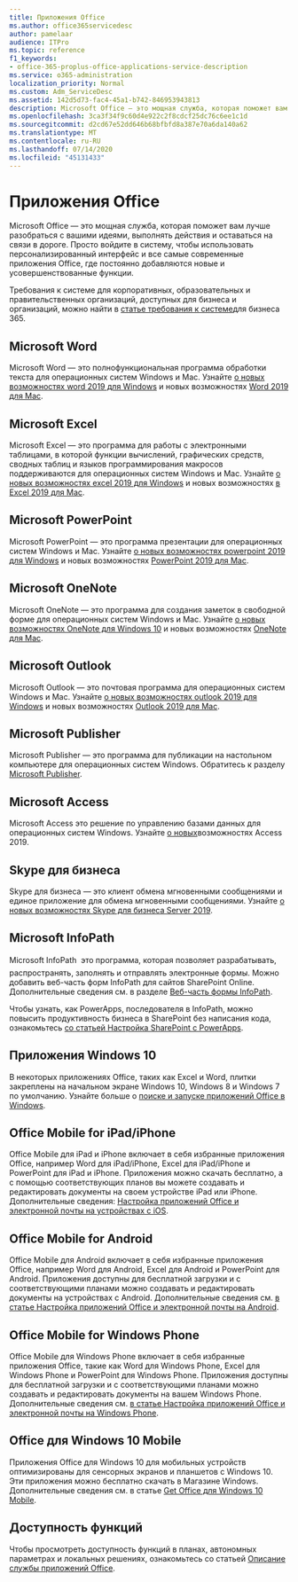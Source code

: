 ```yaml
---
title: Приложения Office
ms.author: office365servicedesc
author: pamelaar
audience: ITPro
ms.topic: reference
f1_keywords:
- office-365-proplus-office-applications-service-description
ms.service: o365-administration
localization_priority: Normal
ms.custom: Adm_ServiceDesc
ms.assetid: 142d5d73-fac4-45a1-b742-846953943813
description: Microsoft Office — это мощная служба, которая поможет вам лучше разобраться с вашими идеями, выполнять действия и оставаться на связи в дороге. Просто войдите в систему, чтобы использовать персонализированный интерфейс и все самые современные приложения Office, где постоянно добавляются новые и усовершенствованные функции.
ms.openlocfilehash: 3ca3f34f9c60d4e922c2f8cdcf25dc76c6ee1c1d
ms.sourcegitcommit: d2cd67e52dd646b68bfbfd8a387e70a6da140a62
ms.translationtype: MT
ms.contentlocale: ru-RU
ms.lasthandoff: 07/14/2020
ms.locfileid: "45131433"
---
```

# <a name="office-applications"></a>Приложения Office

Microsoft Office — это мощная служба, которая поможет вам лучше разобраться с вашими идеями, выполнять действия и оставаться на связи в дороге. Просто войдите в систему, чтобы использовать персонализированный интерфейс и все самые современные приложения Office, где постоянно добавляются новые и усовершенствованные функции.
  
Требования к системе для корпоративных, образовательных и правительственных организаций, доступных для бизнеса и организаций, можно найти в [статье требования к системе](https://products.office.com/office-system-requirements/#Office365forBEG)для бизнеса 365.
  
## <a name="microsoft-word"></a>Microsoft Word

Microsoft Word — это полнофункциональная программа обработки текста для операционных систем Windows и Mac. Узнайте [о новых возможностях word 2019 для Windows](https://support.office.com/article/what-s-new-in-word-2019-for-windows-d3d31e5e-2bb8-4433-80bb-08279beef4b3) и новых возможностях [Word 2019 для Mac](https://support.office.com/article/what-s-new-in-word-2019-for-mac-247e0cd4-a758-4b42-a157-42eb8853aef5).
  
## <a name="microsoft-excel"></a>Microsoft Excel

Microsoft Excel — это программа для работы с электронными таблицами, в которой функции вычислений, графических средств, сводных таблиц и языков программирования макросов поддерживаются для операционных систем Windows и Mac. Узнайте [о новых возможностях excel 2019 для Windows](https://support.office.com/article/what-s-new-in-excel-2019-for-windows-5a201203-1155-4055-82a5-82bf0994631f) и новых возможностях [в Excel 2019 для Mac](https://support.office.com/article/what-s-new-in-excel-2019-for-mac-5ce129d3-9e5c-417f-9545-fb6f7b72674d).
  
## <a name="microsoft-powerpoint"></a>Microsoft PowerPoint

Microsoft PowerPoint — это программа презентации для операционных систем Windows и Mac. Узнайте [о новых возможностях powerpoint 2019 для Windows](https://support.office.com/article/what-s-new-in-powerpoint-2019-for-windows-8355a56a-f643-42d2-8454-784fa9b3d109) и новых возможностях [PowerPoint 2019 для Mac](https://support.office.com/article/what-s-new-in-powerpoint-2019-for-mac-5038ba79-48c5-40f0-adff-11489e5d6fed).
  
## <a name="microsoft-onenote"></a>Microsoft OneNote

Microsoft OneNote — это программа для создания заметок в свободной форме для операционных систем Windows и Mac. Узнайте [о новых возможностях OneNote для Windows 10](https://support.office.com/article/what-s-new-in-onenote-for-windows-10-1477d5de-f4fd-4943-b18a-ff17091161ea) и новых возможностях [OneNote для Mac](https://support.office.com/article/see-what-s-new-in-onenote-for-mac-c82d3f15-252f-452a-89ba-e09fbe418829).
  
## <a name="microsoft-outlook"></a>Microsoft Outlook

Microsoft Outlook — это почтовая программа для операционных систем Windows и Mac. Узнайте [о новых возможностях outlook 2019 для Windows](https://support.office.com/article/what-s-new-in-outlook-2019-for-windows-0c64df36-0908-4ff6-a7fc-573a62800525) и новых возможностях [Outlook 2019 для Mac](https://support.office.com/article/what-s-new-in-outlook-2019-for-mac-05736033-f99e-4cb2-88aa-01e979b0736b).
  
## <a name="microsoft-publisher"></a>Microsoft Publisher

Microsoft Publisher — это программа для публикации на настольном компьютере для операционных систем Windows. Обратитесь к разделу [Microsoft Publisher](https://products.office.com/publisher).
  
## <a name="microsoft-access"></a>Microsoft Access

Microsoft Access это решение по управлению базами данных для операционных систем Windows. Узнайте [о новых](https://support.office.com/article/what-s-new-in-access-2019-f52c5317-3494-4105-9c56-5a2abb8e0f87)возможностях Access 2019.
  
## <a name="skype-for-business"></a>Skype для бизнеса

Skype для бизнеса — это клиент обмена мгновенными сообщениями и единое приложение для обмена мгновенными сообщениями. Узнайте [о новых возможностях Skype для бизнеса Server 2019](https://docs.microsoft.com/skypeforbusiness/whats-new).
  
## <a name="microsoft-infopath"></a>Microsoft InfoPath

Microsoft InfoPath  это программа, которая позволяет разрабатывать, распространять, заполнять и отправлять электронные формы. Можно добавить веб-часть форм InfoPath для сайтов SharePoint Online. Дополнительные сведения см. в разделе [Веб-часть формы InfoPath](https://go.microsoft.com/fwlink/p/?LinkId=271687).

Чтобы узнать, как PowerApps, последователя в InfoPath, можно повысить продуктивность бизнеса в SharePoint без написания кода, ознакомьтесь [со статьей Настройка SharePoint с PowerApps](https://powerapps.microsoft.com/infopath/).
  
## <a name="windows-10-apps"></a>Приложения Windows 10

В некоторых приложениях Office, таких как Excel и Word, плитки закреплены на начальном экране Windows 10, Windows 8 и Windows 7 по умолчанию. Узнайте больше о [поиске и запуске приложений Office в Windows](https://support.office.com/article/can-t-find-office-applications-in-windows-10-windows-8-or-windows-7-907ce545-6ae8-459b-8d9d-de6764a635d6?ocmsassetID=HA103581103&CTT=1&CorrelationId=03707eae-b946-462a-b3c6-f0fc04f55611&ui=en-US&rs=en-US&ad=US#ID0EAABAAA=Windows_8.1_or_Windows_8).
  
## <a name="office-mobile-for-ipadiphone"></a>Office Mobile for iPad/iPhone

Office Mobile для iPad и iPhone включает в себя избранные приложения Office, например Word для iPad/iPhone, Excel для iPad/iPhone и PowerPoint для iPad и iPhone. Приложения можно скачать бесплатно, а с помощью соответствующих планов вы можете создавать и редактировать документы на своем устройстве iPad или iPhone. Дополнительные сведения: [Настройка приложений Office и электронной почты на устройствах с iOS](https://support.office.com/article/set-up-office-apps-and-email-on-ios-devices-0402b37e-49c4-4419-a030-f34c2013041f?ui=en-US&rs=en-US&ad=US).

## <a name="office-mobile-for-android"></a>Office Mobile for Android

Office Mobile для Android включает в себя избранные приложения Office, например Word для Android, Excel для Android и PowerPoint для Android. Приложения доступны для бесплатной загрузки и с соответствующими планами можно создавать и редактировать документы на устройствах с Android. Дополнительные сведения см. [в статье Настройка приложений Office и электронной почты на Android](https://support.office.com/article/set-up-office-apps-and-email-on-android-6ef2ebf2-fc2d-474a-be4a-5a801365c87f?ui=en-US&rs=en-US&ad=US).

## <a name="office-mobile-for-windows-phone"></a>Office Mobile for Windows Phone

Office Mobile для Windows Phone включает в себя избранные приложения Office, такие как Word для Windows Phone, Excel для Windows Phone и PowerPoint для Windows Phone. Приложения доступны для бесплатной загрузки и с соответствующими планами можно создавать и редактировать документы на вашем Windows Phone. Дополнительные сведения см. [в статье Настройка приложений Office и электронной почты на Windows Phone](https://support.office.com/article/set-up-office-apps-and-email-on-windows-phone-9bccc8b8-a321-4d0d-a45e-6e06a3438e43?ui=en-US&rs=en-US&ad=US).

## <a name="office-for-windows-10-mobile"></a>Office для Windows 10 Mobile

Приложения Office для Windows 10 для мобильных устройств оптимизированы для сенсорных экранов и планшетов с Windows 10. Эти приложения можно бесплатно скачать в Магазине Windows. Дополнительные сведения см. в статье [Get Office для Windows 10 Mobile](https://products.office.com/mobile/office-mobile-apps-for-windows).
  
## <a name="feature-availability"></a>Доступность функций

Чтобы просмотреть доступность функций в планах, автономных параметрах и локальных решениях, ознакомьтесь со статьей [Описание службы приложений Office](office-applications-service-description.md).
  